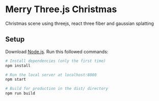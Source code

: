 # Merry Three.js Christmas

Christmas scene using threejs, react three fiber and gaussian splatting

## Setup

Download [Node.js](https://nodejs.org/en/download/).
Run this followed commands:

```bash
# Install dependencies (only the first time)
npm install

# Run the local server at localhost:8080
npm start

# Build for production in the dist/ directory
npm run build
```
